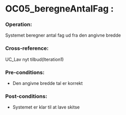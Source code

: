 # OC05_beregneAntalFag :

### Operation:
Systemet beregner antal fag ud fra den angivne bredde

### Cross-reference:
UC_Lav nyt tilbud(Iteration1)

### Pre-conditions:
- Den angivne bredde tal er korrekt

### Post-conditions:
- Systemet er klar til at lave skitse
